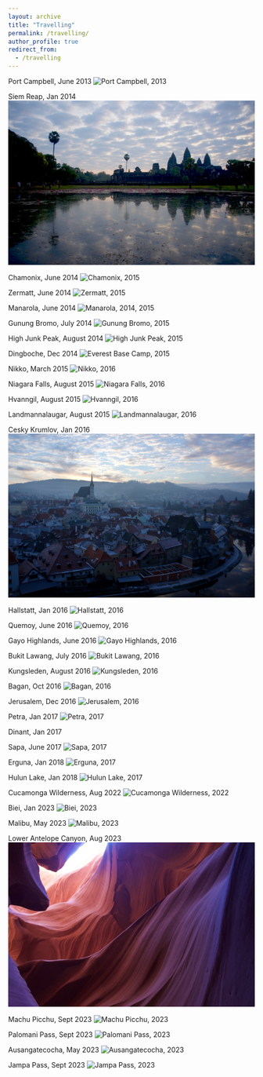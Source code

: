 ```yaml
---
layout: archive
title: "Travelling"
permalink: /travelling/
author_profile: true
redirect_from:
  - /travelling
---
```


Port Campbell, June 2013
<img class="fit-picture"
     src="/images/DSC3684.jpg"
     alt="Port Campbell, 2013">
     
     
Siem Reap, Jan 2014
<img class="fit-picture"
     src="/images/DSC4980.jpg"
     alt="Siem Reap, 2014">
     

Chamonix, June 2014
<img class="fit-picture"
     src="/images/DSC5916.jpg"
     alt="Chamonix, 2015">
     

Zermatt, June 2014
<img class="fit-picture"
     src="/images/DSC6041.jpg"
     alt="Zermatt, 2015">
     

Manarola, June 2014
<img class="fit-picture"
     src="/images/DSC6531.jpg"
     alt="Manarola, 2014, 2015">
     

Gunung Bromo, July 2014
<img class="fit-picture"
     src="/images/DSC6861.jpg"
     alt="Gunung Bromo, 2015">


High Junk Peak, August 2014
<img class="fit-picture"
     src="/images/DSC7315.jpg"
     alt="High Junk Peak, 2015">
  
  
Dingboche, Dec 2014 
<img class="fit-picture"
     src="/images/DSC7392.jpg"
     alt="Everest Base Camp, 2015 ">


Nikko, March 2015
<img class="fit-picture"
     src="/images/DSC8054.jpg"
     alt="Nikko, 2016 ">
  
  
Niagara Falls, August 2015
<img class="fit-picture"
     src="/images/DSC8549.jpg"
     alt="Niagara Falls, 2016">


Hvanngil, August 2015 
<img class="fit-picture"
     src="/images/DSC8574.jpg"
     alt="Hvanngil, 2016 ">
  
  
Landmannalaugar, August 2015
<img class="fit-picture"
     src="/images/DSC9176.jpg"
     alt="Landmannalaugar, 2016">


Cesky Krumlov, Jan 2016
<img class="fit-picture"
     src="/images/DSC9751.jpg"
     alt="Cesky Krumlov, 2016">
  
 
Hallstatt, Jan 2016
<img class="fit-picture"
     src="/images/DSC9991.jpg"
     alt="Hallstatt, 2016">
  

Quemoy, June 2016 
<img class="fit-picture"
     src="/images/DSC0262.jpg"
     alt="Quemoy, 2016">  
     
     
Gayo Highlands, June 2016 
<img class="fit-picture"
     src="/images/DSC0432.jpg"
     alt="Gayo Highlands, 2016">
     

Bukit Lawang, July 2016 
<img class="fit-picture"
     src="/images/DSC0453.jpg"
     alt="Bukit Lawang, 2016">
  
  
Kungsleden, August 2016 
<img class="fit-picture"
     src="/images/DSC0715.jpg"
     alt="Kungsleden, 2016 ">
  
  
Bagan, Oct 2016
<img class="fit-picture"
     src="/images/DSC1033.jpg"
     alt="Bagan, 2016">
  
  
Jerusalem, Dec 2016 
<img class="fit-picture"
     src="/images/DSC1119.jpg"
     alt="Jerusalem, 2016">
  
  
Petra, Jan 2017 
<img class="fit-picture"
     src="/images/DSC1195.jpg"
     alt="Petra, 2017">
  

Dinant, Jan 2017 
<img class="fit-picture"
     src="/images/DSC1578.jpg"
     alt="">
  
    
Sapa, June 2017 
<img class="fit-picture"
     src="/images/DSC1858.jpg"
     alt="Sapa, 2017">  
   
   
Erguna, Jan 2018 
<img class="fit-picture"
     src="/images/DSC2217.jpg"
     alt="Erguna, 2017 ">           
  
  
Hulun Lake, Jan 2018
<img class="fit-picture"
     src="/images/DSC2506.jpg"
     alt="Hulun Lake, 2017">    

  
Cucamonga Wilderness, Aug 2022
<img class="fit-picture"
     src="/images/IMG_5561.jpg"
     alt="Cucamonga Wilderness, 2022">    

  
Biei, Jan 2023
<img class="fit-picture"
     src="/images/IMG_6791.jpg"
     alt="Biei, 2023">    

  
Malibu, May 2023
<img class="fit-picture"
     src="/images/IMG_7877.jpg"
     alt="Malibu, 2023">  

  
Lower Antelope Canyon, Aug 2023
<img class="fit-picture"
     src="/images/DSC2593.jpg"
     alt="Lower Antelope Canyon, 2023">  

  
Machu Picchu, Sept 2023
<img class="fit-picture"
     src="/images/DSC2625.jpg"
     alt="Machu Picchu, 2023">  

  
Palomani Pass, Sept 2023
<img class="fit-picture"
     src="/images/DSC2827.jpg"
     alt="Palomani Pass, 2023">  

  
Ausangatecocha, May 2023
<img class="fit-picture"
     src="/images/DSC2735.jpg"
     alt="Ausangatecocha, 2023">

  
Jampa Pass, Sept 2023
<img class="fit-picture"
     src="/images/DSC3017.jpg"
     alt="Jampa Pass, 2023">  
